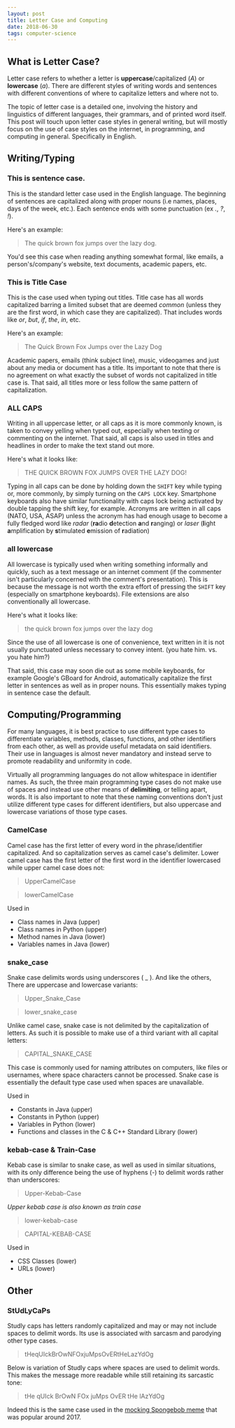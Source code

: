 ```yaml
---
layout: post
title: Letter Case and Computing
date: 2018-06-30
tags: computer-science
---
```

## What is Letter Case?
Letter case refers to whether a letter is **uppercase**/capitalized (*A*) or **lowercase** (*a*). There are different styles of writing words and sentences with different conventions of where to capitalize letters and where not to.

The topic of letter case is a detailed one, involving the history and linguistics of different languages, their grammars, and of printed word itself. This post will touch upon letter case styles in general writing, but will mostly focus on the use of case styles on the internet, in programming, and computing in general. Specifically in English.

<!--more-->

## Writing/Typing
### This is sentence case.
This is the standard letter case used in the English language. The beginning of sentences are capitalized along with proper nouns (i.e names, places, days of the week, etc.). Each sentence ends with some punctuation (ex *.*, *?*, *!*).

Here's an example:
> The quick brown fox jumps over the lazy dog.

You'd see this case when reading anything somewhat formal, like emails, a person's/company's website, text documents, academic papers, etc.

### This is Title Case
This is the case used when typing out titles. Title case has all words capitalized barring a limited subset that are deemed *common* (unless they are the first word, in which case they are capitalized). That includes words like *or*, *but*, *if*, *the*, *in*, etc.

Here's an example:
> The Quick Brown Fox Jumps over the Lazy Dog

Academic papers, emails (think subject line), music, videogames and just about any media or document has a title. Its important to note that there is no agreement on what exactly the subset of words not capitalized in title case is. That said, all titles more or less follow the same pattern of capitalization.

### ALL CAPS
Writing in all uppercase letter, or all caps as it is more commonly known, is taken to convey yelling when typed out, especially when texting or commenting on the internet. That said, all caps is also used in titles and headlines in order to make the text stand out more.

Here's what it looks like:

> THE QUICK BROWN FOX JUMPS OVER THE LAZY DOG!

Typing in all caps can be done by holding down the `SHIFT` key while typing or, more commonly, by simply turning on the `CAPS LOCK` key. Smartphone keyboards also have similar functionality with caps lock being activated by double tapping the shift key, for example. Acronyms are written in all caps (NATO, USA, ASAP) unless the acronym has had enough usage to become a fully fledged word like *radar* (**ra**dio **d**etection **a**nd **r**anging) or *laser* (**l**ight **a**mplification by **s**timulated **e**mission of **r**adiation)

### all lowercase
All lowercase is typically used when writing something informally and quickly, such as a text message or an internet comment (if the commenter isn't particularly concerned with the comment's presentation). This is because the message is not worth the extra effort of pressing the `SHIFT` key (especially on smartphone keyboards). File extensions are also conventionally all lowercase.

Here's what it looks like:

> the quick brown fox jumps over the lazy dog

Since the use of all lowercase is one of convenience, text written in it is not usually punctuated unless necessary to convey intent. (you hate him. vs. you hate him?)

That said, this case may soon die out as some mobile keyboards, for example Google's GBoard for Android, automatically capitalize the first letter in sentences as well as in proper nouns. This essentially makes typing in sentence case the default.

## Computing/Programming
For many languages, it is best practice to use different type cases to differentiate variables, methods, classes, functions, and other identifiers from each other, as well as provide useful metadata on said identifiers. Their use in languages is almost never mandatory and instead serve to promote readability and uniformity in code.

Virtually all programming languages do not allow whitespace in identifier names. As such, the three main programming type cases do not make use of spaces and instead use other means of **delimiting**, or telling apart, words. It is also important to note that these naming conventions don't just utilize different type cases for different identifiers, but also uppercase and lowercase variations of those type cases.

### CamelCase
Camel case has the first letter of every word in the phrase/identifier capitalized. And so capitalization serves as camel case's delimiter. Lower camel case has the first letter of the first word in the identifier lowercased while upper camel case does not:

>UpperCamelCase

>lowerCamelCase

Used in
- Class names in Java (upper)
- Class names in Python (upper)
- Method names in Java (lower)
- Variables names in Java (lower)

### snake_case
Snake case delimits words using underscores ( _ ). And like the others, There are uppercase and lowercase variants:
>Upper_Snake_Case

>lower_snake_case

Unlike camel case, snake case is not delimited by the capitalization of letters. As such it is possible to make use of a third variant with all capital letters:
>CAPITAL_SNAKE_CASE

This case is commonly used for naming attributes on computers, like files or usernames, where space characters cannot be processed. Snake case is essentially the default type case used when spaces are unavailable.

Used in
- Constants in Java (upper)
- Constants in Python (upper)
- Variables in Python (lower)
- Functions and classes in the C & C++ Standard Library (lower)

### kebab-case & Train-Case
Kebab case is similar to snake case, as well as used in similar situations, with its only difference being the use of hyphens (-) to delimit words rather than underscores:
>Upper-Kebab-Case

*Upper kebab case is also known as train case*

>lower-kebab-case

>CAPITAL-KEBAB-CASE

Used in
- CSS Classes (lower)
- URLs (lower)

## Other
### StUdLyCaPs
Studly caps has letters randomly capitalized and may or may not include spaces to delimit words. Its use is associated with sarcasm and parodying other type cases.

>tHeqUIckBrOwNFOxjuMpsOvERtHeLazYdOg

Below is variation of Studly caps where spaces are used to delimit words. This makes the message more readable while still retaining its sarcastic tone:

>tHe qUIck BrOwN FOx juMps OvER tHe lAzYdOg

Indeed this is the same case used in the [mocking Spongebob meme](http://knowyourmeme.com/memes/mocking-spongebob) that was popular around 2017.
